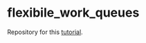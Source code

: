 flexibile_work_queues
=====================

Repository for this [tutorial](https://simplyfaisal.github.io/flexible_work_queues).